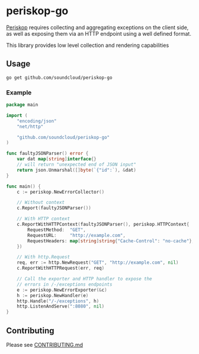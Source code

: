 # periskop-go

[Periskop](https://github.com/soundcloud/periskop) requires collecting and aggregating exceptions on the client side,
as well as exposing them via an HTTP endpoint using a well defined format.

This library provides low level collection and rendering capabilities

## Usage

```
go get github.com/soundcloud/periskop-go
```

### Example

```go
package main

import (
	"encoding/json"
	"net/http"

	"github.com/soundcloud/periskop-go"
)

func faultyJSONParser() error {
	var dat map[string]interface{}
	// will return "unexpected end of JSON input"
	return json.Unmarshal([]byte(`{"id":`), &dat)
}

func main() {
	c := periskop.NewErrorCollector()

	// Without context
	c.Report(faultyJSONParser())

	// With HTTP context
	c.ReportWithHTTPContext(faultyJSONParser(), periskop.HTTPContext{
		RequestMethod:  "GET",
		RequestURL:     "http://example.com",
		RequestHeaders: map[string]string{"Cache-Control": "no-cache"},
	})

	// With http.Request
	req, err := http.NewRequest("GET", "http://example.com", nil)
	c.ReportWithHTTPRequest(err, req)

	// Call the exporter and HTTP handler to expose the
	// errors in /-/exceptions endpoints
	e := periskop.NewErrorExporter(&c)
	h := periskop.NewHandler(e)
	http.Handle("/-/exceptions", h)
	http.ListenAndServe(":8080", nil)
}
```

## Contributing

Please see [CONTRIBUTING.md](CONTRIBUTING.md)